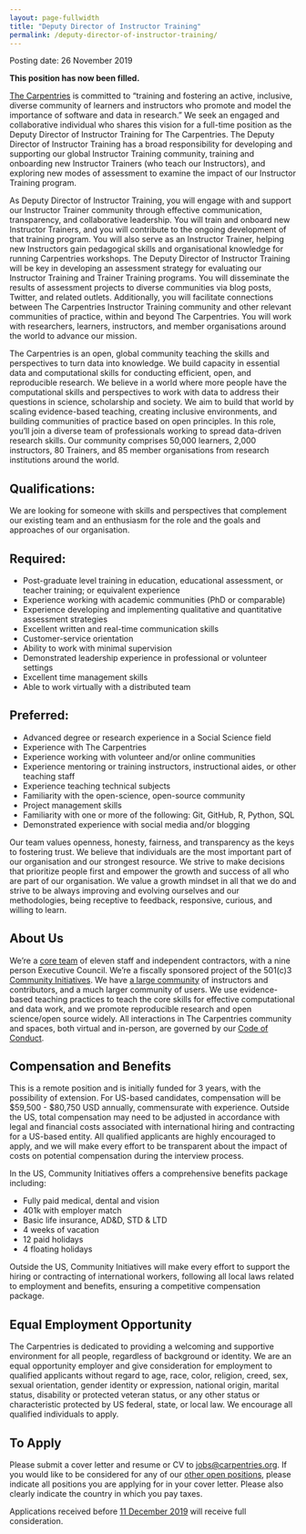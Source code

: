 ```yaml
---
layout: page-fullwidth
title: "Deputy Director of Instructor Training"
permalink: /deputy-director-of-instructor-training/
---
```


Posting date: 26 November 2019

**This position has now been filled.**

[The Carpentries](https://carpentries.org) is committed to “training and fostering an active, inclusive, diverse community of 
learners and instructors who promote and model the importance of software and data in research.” We seek an engaged and collaborative 
individual who shares this vision for a full-time position as the Deputy Director of Instructor Training for The Carpentries. 
The Deputy Director of Instructor Training has a broad responsibility for developing and supporting our global Instructor Training 
community, training and onboarding new Instructor Trainers (who teach our Instructors), and exploring new modes of assessment to examine
the impact of our Instructor Training program.

As Deputy Director of Instructor Training, you will engage with and support our Instructor Trainer community through effective 
communication, transparency, and collaborative leadership. You will train and onboard new Instructor Trainers, and you will contribute
to the ongoing development of that training program. You will also serve as an Instructor Trainer, helping new Instructors gain 
pedagogical skills and organisational knowledge for running Carpentries workshops. The Deputy Director of Instructor Training will
be key in developing an assessment strategy for evaluating our Instructor Training and Trainer Training programs. You will disseminate
the results of assessment projects to diverse communities via blog posts, Twitter, and related outlets. Additionally, you will facilitate
connections between The Carpentries Instructor Training community and other relevant communities of practice, within and beyond
The Carpentries. You will work with researchers, learners, instructors, and member organisations around the world to advance our mission.

The Carpentries is an open, global community teaching the skills and perspectives to turn data into knowledge. We build capacity in 
essential data and computational skills for conducting efficient, open, and reproducible research. We believe in a world where more 
people have the computational skills and perspectives to work with data to address their questions in science, scholarship and society.
We aim to build that world by scaling evidence-based teaching, creating inclusive environments, and building communities of practice 
based on open principles. In this role, you’ll join a diverse team of professionals working to spread data-driven research skills. Our
community comprises 50,000 learners, 2,000 instructors, 80 Trainers, and 85 member organisations from research institutions around the
world. 

## Qualifications:

We are looking for someone with skills and perspectives that complement our existing team and an enthusiasm for the role and the goals
and approaches of our organisation.

## Required:

- Post-graduate level training in education, educational assessment, or teacher training; or equivalent experience
- Experience working with academic communities (PhD or comparable)
- Experience developing and implementing qualitative and quantitative assessment strategies
- Excellent written and real-time communication skills
- Customer-service orientation
- Ability to work with minimal supervision
- Demonstrated leadership experience in professional or volunteer settings
- Excellent time management skills
- Able to work virtually with a distributed team

## Preferred:

- Advanced degree or research experience in a Social Science field
- Experience with The Carpentries
- Experience working with volunteer and/or online communities
- Experience mentoring or training instructors, instructional aides, or other teaching staff
- Experience teaching technical subjects
- Familiarity with the open-science, open-source community
- Project management skills
- Familiarity with one or more of the following: Git, GitHub, R, Python, SQL
- Demonstrated experience with social media and/or blogging

Our team values openness, honesty, fairness, and transparency as the keys to fostering trust. We believe that individuals are the most 
important part of our organisation and our strongest resource. We strive to make decisions that prioritize people first and empower the 
growth and success of all who are part of our organisation. We value a growth mindset in all that we do and strive to be always improving
and evolving ourselves and our methodologies, being receptive to feedback, responsive, curious, and willing to learn.

## About Us 

We’re a [core team](https://carpentries.org/team/) of eleven staff and independent contractors, with a nine person Executive Council. 
We’re a fiscally sponsored project of the 501(c)3 [Community Initiatives](http://communityin.org/). We have 
[a large community](https://carpentries.org/instructors-map/) of instructors and contributors, and a much larger community of users. 
We use evidence-based teaching practices to teach the core skills for effective computational and data work, and we promote reproducible 
research and open science/open source widely. All interactions in The Carpentries community and spaces, both virtual and in-person, are 
governed by our [Code of Conduct](https://docs.carpentries.org/topic_folders/policies/code-of-conduct.html#code-of-conduct-detailed-view).

## Compensation and Benefits

This is a remote position and is initially funded for 3 years, with the possibility of extension. For US-based candidates, compensation 
will be $59,500 - $80,750 USD annually, commensurate with experience. Outside the US, total compensation may need to be adjusted in 
accordance with legal and financial costs associated with international hiring
and contracting for a US-based entity. All qualified applicants are highly encouraged to apply, and we will make every effort to be 
transparent about the impact of costs on potential compensation during the interview process. 

In the US, Community Initiatives offers a comprehensive benefits package including:
- Fully paid medical, dental and vision
- 401k with employer match
- Basic life insurance, AD&D, STD & LTD
- 4 weeks of vacation
- 12 paid holidays
- 4 floating holidays

Outside the US, Community Initiatives will make every effort to support the hiring or contracting of international workers, following all
local laws related to employment and benefits, ensuring a competitive compensation package.  

## Equal Employment Opportunity

The Carpentries is dedicated to providing a welcoming and supportive environment for all people, regardless of background or identity. 
We are an equal opportunity employer and give consideration for employment to qualified applicants without regard to age, race, color, 
religion, creed, sex, sexual orientation, gender identity or expression, national origin, marital status, disability or protected veteran
status, or any other status or characteristic protected by US federal, state, or local law.  We encourage all qualified individuals to 
apply. 

## To Apply
 
Please submit a cover letter and resume or CV to [jobs@carpentries.org](mailto:jobs@carpentries.org). If you would like to be considered 
for any of our [other open positions](https://carpentries.org/jobs), please indicate all positions you are applying for in your cover 
letter. Please also clearly indicate the country in which you pay taxes. 
 
Applications received before [11 December 2019](https://www.timeanddate.com/worldclock/fixedtime.html?iso=20191211T235959&p1=3400) 
will receive full consideration.
